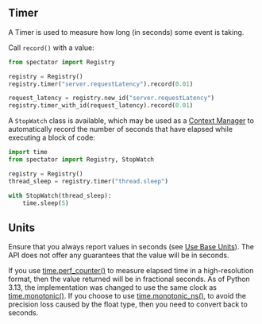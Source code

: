 ## Timer

A Timer is used to measure how long (in seconds) some event is taking.

Call `record()` with a value:

```python
from spectator import Registry

registry = Registry()
registry.timer("server.requestLatency").record(0.01)

request_latency = registry.new_id("server.requestLatency")
registry.timer_with_id(request_latency).record(0.01)
```

A `StopWatch` class is available, which may be used as a [Context Manager] to automatically record
the number of seconds that have elapsed while executing a block of code:

```python
import time
from spectator import Registry, StopWatch

registry = Registry()
thread_sleep = registry.timer("thread.sleep")

with StopWatch(thread_sleep):
    time.sleep(5)
```

[Context Manager]: https://docs.python.org/3/reference/datamodel.html#context-managers

## Units

Ensure that you always report values in seconds (see [Use Base Units]). The API does not offer any
guarantees that the value will be in seconds.

If you use [time.perf_counter()] to measure elapsed time in a high-resolution format, then the value
returned will be in fractional seconds. As of Python 3.13, the implementation was changed to use the
same clock as [time.monotonic()]. If you choose to use [time.monotonic_ns()], to avoid the precision
loss caused by the float type, then you need to convert back to seconds.

[Use Base Units]: ../../../../concepts/naming.md#use-base-units
[time.perf_counter()]: https://docs.python.org/3/library/time.html#time.perf_counter
[time.monotonic()]: https://docs.python.org/3/library/time.html#time.monotonic
[time.monotonic_ns()]: https://docs.python.org/3/library/time.html#time.monotonic_ns
